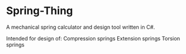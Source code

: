 # Spring-Thing

A mechanical spring calculator and design tool written in C#.

Intended for design of: 
  Compression springs
  Extension springs
  Torsion springs
  
